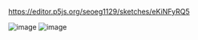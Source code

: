 https://editor.p5js.org/seoeg1129/sketches/eKiNFyRQ5

![image](https://github.com/user-attachments/assets/edbcb66a-45dc-4354-b0f6-9f3ba9ddaad8)
![image](https://github.com/user-attachments/assets/49e3097f-2128-4503-b4ff-36f012be25ca)
